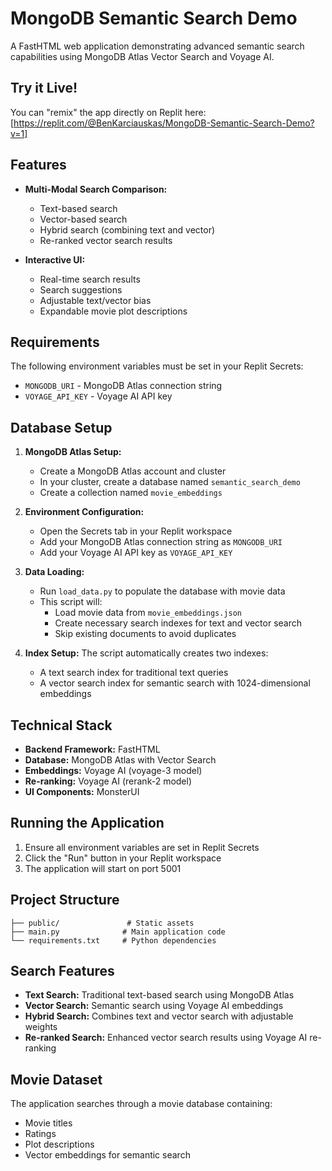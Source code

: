 
# MongoDB Semantic Search Demo

A FastHTML web application demonstrating advanced semantic search capabilities using MongoDB Atlas Vector Search and Voyage AI.

## Try it Live!

You can "remix" the app directly on Replit here:
[https://replit.com/@BenKarciauskas/MongoDB-Semantic-Search-Demo?v=1]

## Features

- **Multi-Modal Search Comparison:**
  - Text-based search
  - Vector-based search
  - Hybrid search (combining text and vector)
  - Re-ranked vector search results

- **Interactive UI:**
  - Real-time search results
  - Search suggestions
  - Adjustable text/vector bias
  - Expandable movie plot descriptions

## Requirements

The following environment variables must be set in your Replit Secrets:

- `MONGODB_URI` - MongoDB Atlas connection string
- `VOYAGE_API_KEY` - Voyage AI API key

## Database Setup

1. **MongoDB Atlas Setup:**
   - Create a MongoDB Atlas account and cluster
   - In your cluster, create a database named `semantic_search_demo`
   - Create a collection named `movie_embeddings`

2. **Environment Configuration:**
   - Open the Secrets tab in your Replit workspace
   - Add your MongoDB Atlas connection string as `MONGODB_URI`
   - Add your Voyage AI API key as `VOYAGE_API_KEY`

3. **Data Loading:**
   - Run `load_data.py` to populate the database with movie data
   - This script will:
     - Load movie data from `movie_embeddings.json`
     - Create necessary search indexes for text and vector search
     - Skip existing documents to avoid duplicates

4. **Index Setup:**
   The script automatically creates two indexes:
   - A text search index for traditional text queries
   - A vector search index for semantic search with 1024-dimensional embeddings

## Technical Stack

- **Backend Framework:** FastHTML
- **Database:** MongoDB Atlas with Vector Search
- **Embeddings:** Voyage AI (voyage-3 model)
- **Re-ranking:** Voyage AI (rerank-2 model)
- **UI Components:** MonsterUI

## Running the Application

1. Ensure all environment variables are set in Replit Secrets
3. Click the "Run" button in your Replit workspace
4. The application will start on port 5001

## Project Structure

```
├── public/               # Static assets
├── main.py              # Main application code
└── requirements.txt     # Python dependencies
```

## Search Features

- **Text Search:** Traditional text-based search using MongoDB Atlas
- **Vector Search:** Semantic search using Voyage AI embeddings
- **Hybrid Search:** Combines text and vector search with adjustable weights
- **Re-ranked Search:** Enhanced vector search results using Voyage AI re-ranking

## Movie Dataset

The application searches through a movie database containing:
- Movie titles
- Ratings
- Plot descriptions
- Vector embeddings for semantic search
